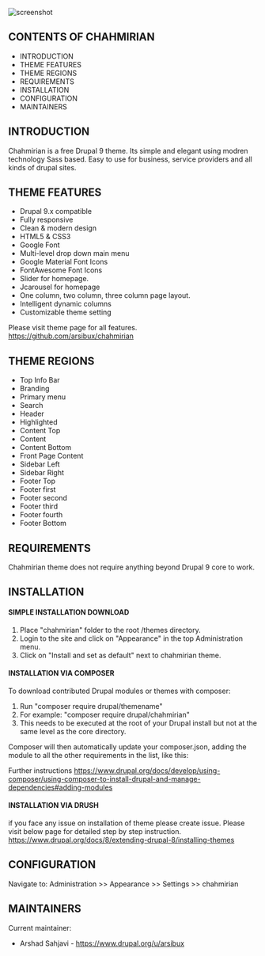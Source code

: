 

![screenshot](https://user-images.githubusercontent.com/9518132/125271983-c2b67f80-e324-11eb-81e1-ba6584d81189.png)

CONTENTS OF CHAHMIRIAN
----------------------
 * INTRODUCTION
 * THEME FEATURES
 * THEME REGIONS
 * REQUIREMENTS
 * INSTALLATION
 * CONFIGURATION
 * MAINTAINERS
 

INTRODUCTION
------------
 Chahmirian is a free Drupal 9 theme. Its simple and elegant using modren technology Sass based. Easy to use for business, service providers and all kinds of drupal sites.


THEME FEATURES
--------------
* Drupal 9.x compatible
* Fully responsive
* Clean & modern design
* HTML5 & CSS3
* Google Font
* Multi-level drop down main menu
* Google Material Font Icons
* FontAwesome Font Icons
* Slider for homepage.
* Jcarousel for homepage
* One column, two column, three column page layout.
* Intelligent dynamic columns
* Customizable theme setting

Please visit theme page for all features.
https://github.com/arsibux/chahmirian


THEME REGIONS
-------------
* Top Info Bar
* Branding
* Primary menu
* Search
* Header
* Highlighted
* Content Top
* Content
* Content Bottom
* Front Page Content
* Sidebar Left 
* Sidebar Right
* Footer Top
* Footer first
* Footer second
* Footer third
* Footer fourth
* Footer Bottom


REQUIREMENTS
------------
Chahmirian theme does not require anything beyond Drupal 9 core to work.


INSTALLATION
------------

#### SIMPLE INSTALLATION DOWNLOAD
1. Place "chahmirian" folder to the root /themes directory.
2. Login to the site and click on "Appearance" in the top Administration menu.
3. Click on "Install and set as default" next to chahmirian theme.


#### INSTALLATION VIA COMPOSER
To download contributed Drupal modules or themes with composer:

   1. Run "composer require drupal/themename"
   2. For example: "composer require drupal/chahmirian"
   3. This needs to be executed at the root of your Drupal install but not at the same level as the core directory.

Composer will then automatically update your composer.json, adding the module to all the other requirements in the list, like this:

Further instructions
https://www.drupal.org/docs/develop/using-composer/using-composer-to-install-drupal-and-manage-dependencies#adding-modules
#### INSTALLATION VIA DRUSH
if you face any issue on installation of theme please create issue.
Please visit below page for detailed step by step instruction.
https://www.drupal.org/docs/8/extending-drupal-8/installing-themes


CONFIGURATION
-------------
Navigate to: Administration >> Appearance >> Settings >> chahmirian

MAINTAINERS
-----------
Current maintainer:
 * Arshad Sahjavi - https://www.drupal.org/u/arsibux
